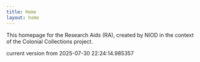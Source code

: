 ```yaml
---
title: Home
layout: home
---
```


This homepage for the Research Aids (RA), created by NIOD in the context of the Colonial Collections project. 


current version from 2025-07-30 22:24:14.985357